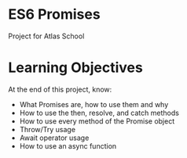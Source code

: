 # ES6 Promises
Project for Atlas School

# Learning Objectives
At the end of this project, know:
- What Promises are, how to use them and why
- How to use the then, resolve, and catch methods
- How to use every method of the Promise object
- Throw/Try usage
- Await operator usage
- How to use an async function
